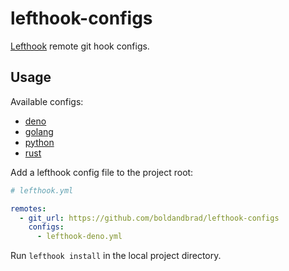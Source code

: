 # lefthook-configs

[Lefthook](https://github.com/evilmartians/lefthook) remote git hook configs.

## Usage

Available configs:

- [deno](./lefthook-deno.yml)
- [golang](./lefthook-golang.yml)
- [python](./lefthook-python.yml)
- [rust](./lefthook-rust.yml)

Add a lefthook config file to the project root:

```yaml
# lefthook.yml

remotes:
  - git_url: https://github.com/boldandbrad/lefthook-configs
    configs:
      - lefthook-deno.yml
```

Run `lefthook install` in the local project directory.
